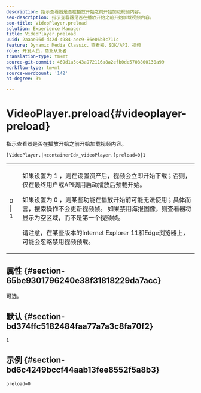 ```yaml
---
description: 指示查看器是否在播放开始之前开始加载视频内容。
seo-description: 指示查看器是否在播放开始之前开始加载视频内容。
seo-title: VideoPlayer.preload
solution: Experience Manager
title: VideoPlayer.preload
uuid: 2aaae96d-d42d-4984-aec9-86e06b3c711c
feature: Dynamic Media Classic，查看器，SDK/API，视频
role: 开发人员，商业从业者
translation-type: tm+mt
source-git-commit: 469d1a5c43a972116a8a2efb0de5708800130a99
workflow-type: tm+mt
source-wordcount: '142'
ht-degree: 3%

---
```



# VideoPlayer.preload{#videoplayer-preload}

指示查看器是否在播放开始之前开始加载视频内容。

`[VideoPlayer.|<containerId>_videoPlayer.]preload=0|1`

<table id="table_AE7AAFA9B4374E31B51D06511EB96401"> 
 <tbody> 
  <tr> 
   <td colname="col1"> <p> <span class="codeph"> 0 | 1 </span> </p> </td> 
   <td colname="col2"> <p> 如果设置为<span class="codeph"> 1 </span>，则在设置资产后，视频会立即开始下载；否则，仅在最终用户或API调用启动播放后预载开始。 </p> <p>如果设置为<span class="codeph"> 0 </span>，则某些功能在播放开始前可能无法使用；具体而言，搜索操作不会更新视频帧。 如果禁用海报图像，则查看器将显示为空区域，而不是第一个视频帧。 </p> <p>请注意，在某些版本的Internet Explorer 11和Edge浏览器上，可能会忽略禁用视频预载。 </p> </td> 
  </tr> 
 </tbody> 
</table>

## 属性 {#section-65be9301796240e38f31818229da7acc}

可选。

## 默认 {#section-bd374ffc5182484faa77a7a3c8fa70f2}

`1`

## 示例 {#section-bd6c4249bccf44aab13fee8552f5a8b3}

`preload=0`
